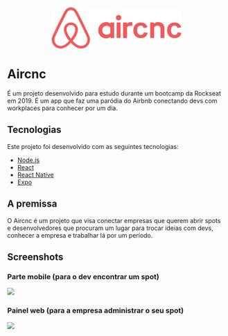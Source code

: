 <p align="center">
<img src="mobile/src/assets/logo@2x.png" />
</p>

# Aircnc
É um projeto desenvolvido para estudo durante um bootcamp da Rockseat em 2019. É um app que faz uma paródia do Airbnb conectando devs com workplaces para conhecer por um dia. 

## Tecnologias
Este projeto foi desenvolvido com as seguintes tecnologias:

- [Node.js](https://nodejs.org/en/)
- [React](https://reactjs.org)
- [React Native](https://facebook.github.io/react-native/)
- [Expo](https://expo.io/)

## A premissa
O Aircnc é um projeto que visa conectar empresas que querem abrir spots e desenvolvedores que procuram um lugar para trocar ideias com devs, conhecer a empresa e trabalhar lá por um período.

## Screenshots

### Parte mobile (para o dev encontrar um spot)
<img src="https://i.imgur.com/d5h34H9.png" />

### Painel web (para a empresa administrar o seu spot)
<img src="https://i.imgur.com/Q83BnyM.png" />
